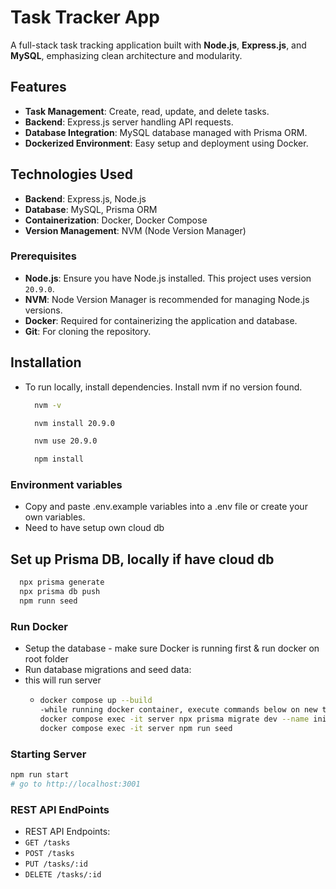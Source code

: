 # Task Tracker App

A full-stack task tracking application built with **Node.js**, **Express.js**, and **MySQL**, emphasizing clean architecture and modularity.

## Features

- **Task Management**: Create, read, update, and delete tasks.
- **Backend**: Express.js server handling API requests.
- **Database Integration**: MySQL database managed with Prisma ORM.
- **Dockerized Environment**: Easy setup and deployment using Docker.

## Technologies Used

- **Backend**: Express.js, Node.js
- **Database**: MySQL, Prisma ORM
- **Containerization**: Docker, Docker Compose
- **Version Management**: NVM (Node Version Manager)


### Prerequisites

- **Node.js**: Ensure you have Node.js installed. This project uses version `20.9.0`.
- **NVM**: Node Version Manager is recommended for managing Node.js versions.
- **Docker**: Required for containerizing the application and database.
- **Git**: For cloning the repository.
  
## Installation

- To run locally, install dependencies. Install nvm if no version found.
  ```sh
    nvm -v
  ```
  ```sh
    nvm install 20.9.0
    ```
  ```sh
    nvm use 20.9.0
  ```
  ```sh
    npm install
  ```

### Environment variables

- Copy and paste .env.example variables into a .env file or create your own variables.
- Need to have setup own cloud db

## Set up Prisma DB, locally if have cloud db
``` sh
  npx prisma generate
  npx prisma db push
  npm runn seed
```

### Run Docker

- Setup the database - make sure Docker is running first & run docker on root folder
- Run database migrations and seed data:
- this will run server
  - ```sh
    docker compose up --build
    -while running docker container, execute commands below on new terminal.
    docker compose exec -it server npx prisma migrate dev --name init
    docker compose exec -it server npm run seed
    ```

### Starting Server

```sh
npm run start
# go to http://localhost:3001
```

### REST API EndPoints

- REST API Endpoints:
- `GET /tasks`
- `POST /tasks`
- `PUT /tasks/:id`
- `DELETE /tasks/:id`
